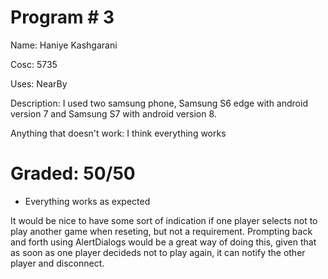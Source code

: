 # Program # 3
Name:  Haniye Kashgarani

Cosc: 5735 

Uses: NearBy

Description: I used two samsung phone, Samsung S6 edge with android version 7 and Samsung S7 with android version 8.

Anything that doesn't work: I think everything works

# Graded: 50/50 #

* Everything works as expected

It would be nice to have some sort of indication if one player selects not to play another game when reseting, but not a requirement. Prompting back and forth using AlertDialogs would be a great way of doing this, given that as soon as one player decideds not to play again, it can notify the other player and disconnect.
